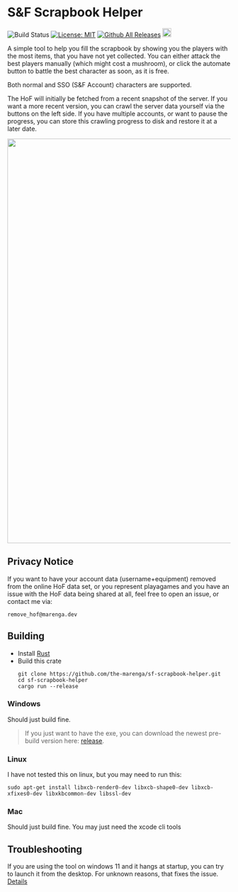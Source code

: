 # S&F Scrapbook Helper
![Build Status](https://img.shields.io/github/actions/workflow/status/the-marenga/sf-scrapbook-helper/rust.yml?branch=main)  [![License: MIT](https://img.shields.io/badge/License-MIT-blue.svg)](https://opensource.org/licenses/MIT) [![Github All Releases](https://img.shields.io/github/downloads/the-marenga/sf-scrapbook-helper/total?logo=github)](https://github.com/the-marenga/sf-scrapbook-helper/releases/latest) [<img src='https://storage.ko-fi.com/cdn/kofi3.png?v=3' height='20'>](https://ko-fi.com/J3J0ULD4J)

A simple tool to help you fill the scrapbook by showing you the players with the most items, that you have not yet collected. 
You can either attack the best players manually (which might cost a mushroom), or click the automate button to battle the best character as soon, as it is free. 

Both normal and SSO (S&F Account) characters are supported.

The HoF will initially be fetched from a recent snapshot of the server. If you want a more recent version, you can crawl the server data yourself via the buttons on the left side. If you have multiple accounts, or want to pause the progress, you can store this crawling progress to disk and restore it at a later date. 

<img width="912" src="https://github.com/the-marenga/sf-scrapbook-helper/assets/107524538/bcd972fb-ebbc-4e1c-80de-1352b4b841aa">

## Privacy Notice
If you want to have your account data (username+equipment) removed from the online HoF data set, or you represent playagames and you have an issue with the HoF data being shared at all, feel free to open an issue, or contact me via:

`remove_hof@marenga.dev`


## Building
- Install [Rust](https://rustup.rs/)
- Build this crate 
  ```
  git clone https://github.com/the-marenga/sf-scrapbook-helper.git
  cd sf-scrapbook-helper
  cargo run --release
  ```

### Windows
Should just build fine.

> If you just want to have the exe, you can download the newest pre-build version here: [release](https://github.com/the-marenga/sf-scrapbook-helper/releases).

### Linux 
I have not tested this on linux, but you may need to run this:
```
sudo apt-get install libxcb-render0-dev libxcb-shape0-dev libxcb-xfixes0-dev libxkbcommon-dev libssl-dev
```

### Mac
Should just build fine. You may just need the xcode cli tools

## Troubleshooting
If you are using the tool on windows 11 and it hangs at startup, you can try to launch it from the desktop. For unknown reasons, that fixes the issue. [Details](https://github.com/the-marenga/sf-scrapbook-helper/issues/3)

